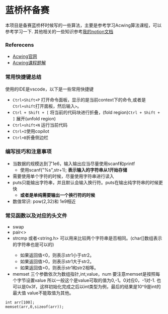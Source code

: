 
# 蓝桥杯备赛
本项目是备赛蓝桥杯时候写的一些算法，主要是参考学习Acwing算法课程，可以参考学习一下.
其他相关的一些知识参考[我的notion文档](https://donga5.notion.site/f660d51771b24f2484c6918481e8393d?pvs=4)

### Referecens
- [Acwing官网](https://www.acwing.com/activity/content/introduction/11/)
- [Acwing课程题解](https://www.cnblogs.com/littlehb/p/15393332.html)


### 常用快捷键总结
使用的IDE是vscode，以下是一些常用快捷键
- `Ctrl+Shift+P` 打开命令面板，显示的是当前context下的命令,或者是`Ctrl+shift`打开面板，然后输入`>`。
- `Ctrl + Shift + [` 将当前的代码块进行折叠，(fold region)`Ctrl + Shift + ]` 展开(unfold region)
- `Ctrl+shift+N` 运行当前代码
- `Ctrl+I`使用copilot
- `Ctrl+B`折叠侧边栏

### 编写技巧和注意事项
- 当数据的规模达到了1e6，输入输出应当尽量使用scanf和printf
    - 使用scanf("%s",str+1); **表示输入的字符串从1开始存储**
- 需要使用单个字符的时候，尽量使用字符串进行读入
- puts只能输出字符串，并且默认会输入换行符。puts在输出纯字符串的时候更快
    - **或者是单纯需要输出一个换行符的时候**
- 数值常识: pow(2,32)和 1e9相近


### 常见函数以及对应的头文件
- swap <algorithm>
- pair<>  <utility>
- strcmp <cstring> 或者<string.h> 可以用来比较两个字符串是否相同。(char[]数组表示的字符串也是可以的)
    - 如果返回值<0，则表示str1小于str2。
    - 如果返回值>0，则表示str1大于str2。
    - 如果返回值=0，则表示str1和str2相等。
- memset <cstring> 三个参数依次为数组指针,int,value，num
要注意memset是按照每个字节设置value
所以一般这个是value可取的值为0,-1。0对应0，-1对-1. 也可以是0x3f，这样初始化完成之后以int类型为例，最后的结果是10^9是int的最大值
value不能取值为其他。
```
int arr[100];
memset(arr,0,sizeof(arr));
```